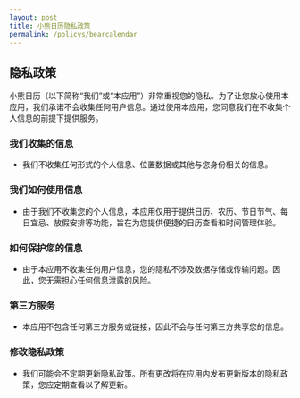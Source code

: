 ```yaml
---
layout: post
title: 小熊日历隐私政策
permalink: /policys/bearcalendar
---
```


## 隐私政策

小熊日历（以下简称“我们”或“本应用”）非常重视您的隐私。为了让您放心使用本应用，我们承诺不会收集任何用户信息。通过使用本应用，您同意我们在不收集个人信息的前提下提供服务。

### 我们收集的信息
- 我们不收集任何形式的个人信息、位置数据或其他与您身份相关的信息。

### 我们如何使用信息
- 由于我们不收集您的个人信息，本应用仅用于提供日历、农历、节日节气、每日宜忌、放假安排等功能，旨在为您提供便捷的日历查看和时间管理体验。

### 如何保护您的信息
- 由于本应用不收集任何用户信息，您的隐私不涉及数据存储或传输问题。因此，您无需担心任何信息泄露的风险。

### 第三方服务
- 本应用不包含任何第三方服务或链接，因此不会与任何第三方共享您的信息。

### 修改隐私政策
- 我们可能会不定期更新隐私政策。所有更改将在应用内发布更新版本的隐私政策，您应定期查看以了解更新。

